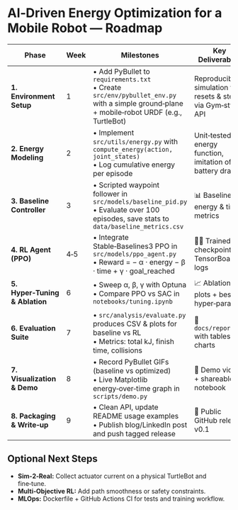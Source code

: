 # AI‑Driven Energy Optimization for a Mobile Robot — Roadmap

| Phase | Week | Milestones | Key Deliverables |
|-------|------|------------|------------------|
| **1. Environment Setup** | 1 | • Add PyBullet to `requirements.txt`<br>• Create `src/env/pybullet_env.py` with a simple ground‑plane + mobile‑robot URDF (e.g., TurtleBot) | Reproducible simulation that resets & steps via Gym‑style API |
| **2. Energy Modeling** | 2 | • Implement `src/utils/energy.py` with `compute_energy(action, joint_states)`<br>• Log cumulative energy per episode | Unit‑tested energy function, imitation of battery drain |
| **3. Baseline Controller** | 3 | • Scripted waypoint follower in `src/models/baseline_pid.py`<br>• Evaluate over 100 episodes, save stats to `data/baseline_metrics.csv` | 📊 Baseline energy & time metrics |
| **4. RL Agent (PPO)** | 4‑5 | • Integrate Stable‑Baselines3 PPO in `src/models/ppo_agent.py`<br>• Reward = − α · energy − β · time + γ · goal_reached | 🏋️‍♂️ Trained checkpoint & TensorBoard logs |
| **5. Hyper‑Tuning & Ablation** | 6 | • Sweep α, β, γ with Optuna<br>• Compare PPO vs SAC in `notebooks/tuning.ipynb` | 📈 Ablation plots + best hyper‑params |
| **6. Evaluation Suite** | 7 | • `src/analysis/evaluate.py` produces CSV & plots for baseline vs RL<br>• Metrics: total kJ, finish time, collisions | 📑 `docs/report.md` with tables & charts |
| **7. Visualization & Demo** | 8 | • Record PyBullet GIFs (baseline vs optimized)<br>• Live Matplotlib energy‑over‑time graph in `scripts/demo.py` | 🎥 Demo video + shareable notebook |
| **8. Packaging & Write‑up** | 9 | • Clean API, update README usage examples<br>• Publish blog/LinkedIn post and push tagged release | 🚀 Public GitHub release v0.1 |

## Optional Next Steps
- **Sim‑2‑Real:** Collect actuator current on a physical TurtleBot and fine‑tune.  
- **Multi‑Objective RL:** Add path smoothness or safety constraints.  
- **MLOps:** Dockerfile + GitHub Actions CI for tests and training workflow.
